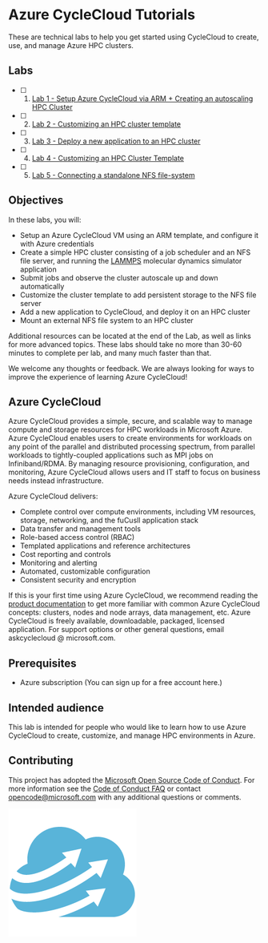 # Azure CycleCloud Tutorials

These are technical labs to help you get started using CycleCloud to create, use, and manage Azure HPC clusters. 

## Labs

- [ ] 1. [Lab 1 - Setup Azure CycleCloud via ARM + Creating an autoscaling HPC Cluster](/Lab1/README.md)
- [ ] 2. [Lab 2 - Customizing an HPC cluster template](/Lab2/README.md)
- [ ] 3. [Lab 3 - Deploy a new application to an HPC cluster](/Lab3/README.md)
- [ ] 4. [Lab 4 - Customizing an HPC Cluster Template](/Lab4/README.md)
- [ ] 5. [Lab 5 - Connecting a standalone NFS file-system](/Lab5/README.md)

## Objectives
In these labs, you will:

* Setup an Azure CycleCloud VM using an ARM template, and configure it with Azure credentials
* Create a simple HPC cluster consisting of a job scheduler and an NFS file server, and running the [LAMMPS](https://lammps.sandia.gov/) molecular dynamics simulator application
* Submit jobs and observe the cluster autoscale up and down automatically
* Customize the cluster template to add persistent storage to the NFS file server
* Add a new application to CycleCloud, and deploy it on an HPC cluster
* Mount an external NFS file system to an HPC cluster

Additional resources can be located at the end of the Lab, as well as links for more advanced topics. These labs should take no more than 30-60 minutes to complete per lab, and many much faster than that.

We welcome any thoughts or feedback. We are always looking for ways to improve the experience of learning Azure CycleCloud!

## Azure CycleCloud

Azure CycleCloud provides a simple, secure, and scalable way to manage compute and storage resources for HPC workloads in Microsoft Azure. Azure CycleCloud enables users to create environments for workloads on any point of the parallel and distributed processing spectrum, from parallel workloads to tightly-coupled applications such as MPI jobs on Infiniband/RDMA. By managing resource provisioning, configuration, and monitoring, Azure CycleCloud allows users and IT staff to focus on business needs instead infrastructure.

Azure CycleCloud delivers:

* Complete control over compute environments, including VM resources, storage, networking, and the fuCusll application stack
* Data transfer and management tools
* Role-based access control (RBAC)
* Templated applications and reference architectures
* Cost reporting and controls
* Monitoring and alerting
* Automated, customizable configuration
* Consistent security and encryption

If this is your first time using Azure CycleCloud, we recommend reading the [product documentation](https://docs.microsoft.com/en-us/azure/cyclecloud) to get more familiar with common Azure CycleCloud concepts: clusters, nodes and node arrays, data management, etc. Azure CycleCloud is freely available, downloadable, packaged, licensed application. For support options or other general questions, email askcyclecloud @ microsoft.com.

## Prerequisites

- Azure subscription (You can sign up for a free account here.)

## Intended audience

This lab is intended for people who would like to learn how to use Azure CycleCloud to create, customize, and manage HPC environments in Azure.

## Contributing

This project has adopted the [Microsoft Open Source Code of Conduct](https://opensource.microsoft.com/codeofconduct/). For more information see the [Code of Conduct FAQ](https://opensource.microsoft.com/codeofconduct/faq/) or contact [opencode@microsoft.com](mailto:opencode@microsoft.com) with any additional questions or comments.

![CycleCloud Logo](Cloud_Cycle_256.png)

